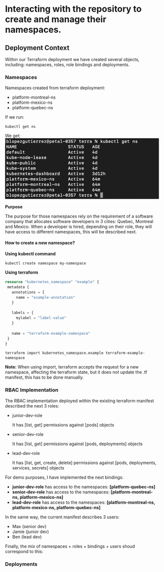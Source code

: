 # Interacting with the repository to create and manage their namespaces.

## Deployment Context
Within our Terraform deployment we have created several objects, including: namespaces, roles, role bindings and deployments.

### Namespaces
Namespaces created from terraform deployment:
* platform-montreal-ns
* platform-mexico-ns
* platform-quebec-ns

If we run:
```console
kubectl get ns
 ```

 We get:
 ![alt text](image.png)

 **Purpose**

The purpose for those namespaces rely on the requirement of a software company that allocates software developers in 3 cities: Quebec, Montreal and Mexico.
When a developer is hired, depending on their role, they will have access to different namespaces, this will be described next.
#### How to create a new namespace?
**Using kubectl command**
```console
kubectl create namespace my-namespace
 ```

 **Using terraform**
 ```terraform
resource "kubernetes_namespace" "example" {
  metadata {
    annotations = {
      name = "example-annotation"
    }

    labels = {
      mylabel = "label-value"
    }

    name = "terraform-example-namespace"
  }
}
 ```
 ```console
terraform import kubernetes_namespace.example terraform-example-namespace
 ```

 **Note:** When using import, terraform accepts the request for a new namespace, affecting the terraform state, but it does not update the .tf manifest, this has to be done manually.
### RBAC Implementation
The RBAC implementation deployed within the existing terraform manifest described the next 3 roles:
* junior-dev-role
    
    It has [list, get] permissions against [pods] objects
* senior-dev-role
   
   It has [list, get] permissions against [pods, deployments] objects
* lead-dev-role

    It has [list, get, create, delete] permissions against [pods, deployments, services, secrets] objects


For demo purposes, I have implemented the next bindings:
* **junior-dev-role** has access to the namespaces: **[platform-quebec-ns]**
* **senior-dev-role** has access to the namespaces: **[platform-montreal-ns, platform-mexico-ns]**
* **lead-dev-role** has access to the namespaces: **[platform-montreal-ns, platform-mexico-ns, platform-quebec-ns]**

In the same way, the current manifest describes 3 users:
* Max (senior dev)
* Jamie (junior dev)
* Ben (lead dev)

Finally, the mix of namespaces + roles + bindings + users shoud correspond to this:

### Deployments

